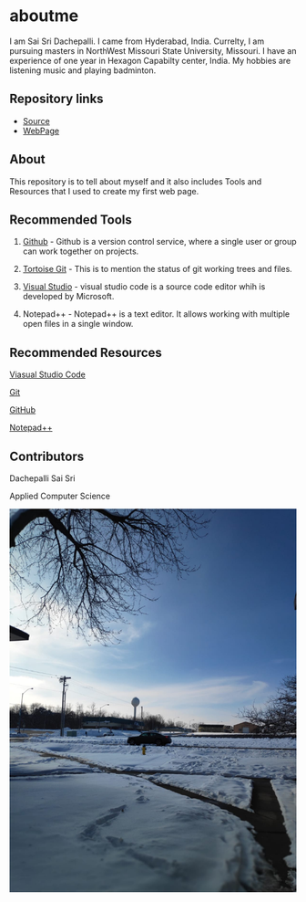 # aboutme
I am Sai Sri Dachepalli. I came from Hyderabad, India. Currelty, I am pursuing masters in NorthWest Missouri State University, Missouri. I have an experience of one year in Hexagon Capabilty center, India. My hobbies are listening music and playing badminton. 

## Repository links

- [Source](https://github.com/dachepally/aboutme)
- [WebPage](https://dachepally.github.io/aboutme/)

## About

This repository is to tell about myself and it also includes Tools and Resources that I used to create my first web page.

## Recommended Tools

1. [Github](https://github.com/dachepally) - Github is a version control service, where a single user or group can work together on projects.

1. [Tortoise Git](https://tortoisegit.org/) - This is to mention the status of git working trees and files.

1. [Visual Studio](https://code.visualstudio.com/) - visual studio code is a source code editor whih is developed by Microsoft.

1. Notepad++ - Notepad++ is a text editor. It allows working with multiple open files in a single window. 

## Recommended Resources

[Viasual Studio Code](https://en.wikipedia.org/wiki/Visual_Studio_Code)

[Git](https://en.wikipedia.org/wiki/Git)

[GitHub](https://help.github.com/articles/about-wikis/)

[Notepad++](https://en.wikipedia.org/wiki/Notepad%2B%2B)

## Contributors

Dachepalli Sai Sri

Applied Computer Science

![vscode Image](https://github.com/dachepally/aboutme/raw/master/Missouri.jpeg)

